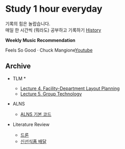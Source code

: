 # Study 1 hour everyday
기록의 힘은 놀랍습니다.  
매일 한 시간씩 (뭐라도) 공부하고 기록하기 [History](https://github.com/DonghoonKwon/oneHour_study/blob/main/record_history.md)


**Weekly Music Recommendation**  

Feels So Good · Chuck Mangione[Youtube](https://www.youtube.com/watch?v=YKp7g0mxHVc)



## Archive

* TLM
    * 
    * [Lecture 4. Facility-Department Layout Planning](https://github.com/DonghoonKwon/oneHour_study/blob/main/TLM/TLM-lecture4-23R2.md)
    * [Lecture 5. Group Technology](https://github.com/DonghoonKwon/oneHour_study/blob/main/TLM/TLM-lecture5-23R2.md)

* ALNS
    * [ALNS 기본 코드](https://github.com/N-Wouda/ALNS)

* Literature Review
    * [드론](https://github.com/DonghoonKwon/oneHour_study/blob/main/Literature%20review/001_drone.md)
    * [신선식품 배달](https://github.com/DonghoonKwon/oneHour_study/blob/main/Literature%20review/002_pershable_food_delivery.md)
